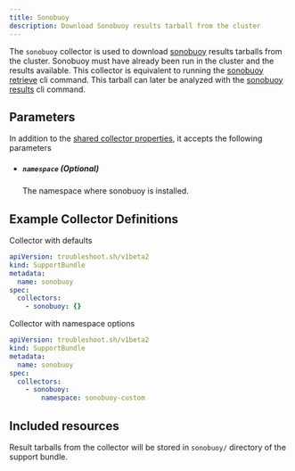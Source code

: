 ```yaml
---
title: Sonobuoy
description: Download Sonobuoy results tarball from the cluster
---
```


The `sonobuoy` collector is used to download [sonobuoy](https://sonobuoy.io/) results tarballs from the cluster.
Sonobuoy must have already been run in the cluster and the results available.
This collector is equivalent to running the [sonobuoy retrieve](https://sonobuoy.io/docs/v0.57.1/cli/sonobuoy_retrieve/) cli command.
This tarball can later be analyzed with the [sonobuoy results](https://sonobuoy.io/docs/v0.57.1/cli/sonobuoy_results/) cli command.

## Parameters

In addition to the [shared collector properties](/collect/collectors/#shared-properties), it accepts the following parameters

- ##### `namespace` (Optional)
  The namespace where sonobuoy is installed.

## Example Collector Definitions

Collector with defaults

```yaml
apiVersion: troubleshoot.sh/v1beta2
kind: SupportBundle
metadata:
  name: sonobuoy
spec:
  collectors:
    - sonobuoy: {}
```

Collector with namespace options

```yaml
apiVersion: troubleshoot.sh/v1beta2
kind: SupportBundle
metadata:
  name: sonobuoy
spec:
  collectors:
    - sonobuoy:
        namespace: sonobuoy-custom
```

## Included resources

Result tarballs from the collector will be stored in `sonobuoy/` directory of the support bundle.

